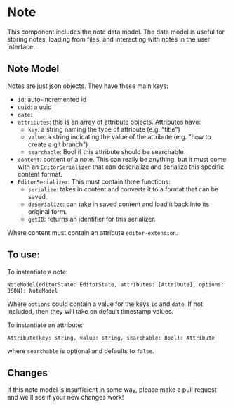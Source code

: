 # Note
This component includes the note data model. The data model is useful for storing notes, loading from files, and interacting with notes in the user interface.

## Note Model
Notes are just json objects. They have these main keys:
- `id`: auto-incremented id
- `uuid`: a uuid
- `date`:
- `attributes`: this is an array of attribute objects. Attributes have:
  * `key`: a string naming the type of attribute (e.g. "title")
  * `value`: a string indicating the value of the attribute (e.g. "how to create a git branch")
  * `searchable`: Bool if this attribute should be searchable
- `content`: content of a note. This can really be anything, but it must come with an
`EditorSerializer` that can deserialize and serialize this specific content format.
- `EditorSerializer`: This must contain three functions:
  * `serialize`: takes in content and converts it to a format that can be saved.
  * `deSerialize`: can take in saved content and load it back into its original form.
  * `getID`: returns an identifier for this serializer.

Where content must contain an attribute `editor-extension`.

## To use:
To instantiate a note:
```
NoteModel(editorState: EditorState, attributes: [Attribute], options: JSON): NoteModel
```
Where `options` could contain a value for the keys `id` and `date`. If not included, then they will take on default timestamp values.

To instantiate an attribute:
```
Attribute(key: string, value: string, searchable: Bool): Attribute
```
where `searchable` is optional and defaults to `false`.

## Changes
If this note model is insufficient in some way, please make a pull request and we'll see if your new changes work!
